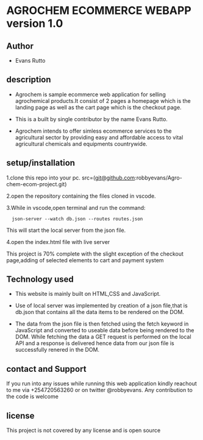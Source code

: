 # AGROCHEM ECOMMERCE WEBAPP version 1.0

## Author

- Evans Rutto

## description

- Agrochem is sample ecommerce web application for selling agrochemical products.It consist of 2 pages a homepage which is the landing page as well as the cart page which is the checkout page. 

- This is a built by single contributor by the  name Evans Rutto.
- Agrochem intends to offer simless ecommerce services to the agricultural sector by providing easy and affordable access to vital agricultural chemicals and equipments countrywide.

## setup/installation

1.clone this repo into your pc.
src=(git@github.com:robbyevans/Agro-chem-ecom-project.git)


2.open the repository containing the files cloned in vscode.

3.While in vscode,open terminal and run the command:

      json-server --watch db.json --routes routes.json

This will start the local server from the json file.

4.open the index.html file with live server

This project is 70% complete with the slight exception of the checkout page,adding of selected elements to cart and payment system

## Technology used

- This website is mainly built on HTML,CSS and JavaScript.

- Use of local server was implemented by creation of a json file,that is  db.json that contains all the data items to be rendered on the DOM.

- The data from the json file is then fetched using the fetch keyword in JavaScript and converted to useable data before being rendered to the DOM.
While fetching the data a GET request is performed on the local API and a response is delivered hence data from our json file is successfully renered in the DOM.

## contact and Support

If you run into any issues while running this web application kindly reachout to me via +254720563260 or on twitter @robbyevans.
Any contribution to the code is welcome

## license

This project is not covered by any license and is open source 

